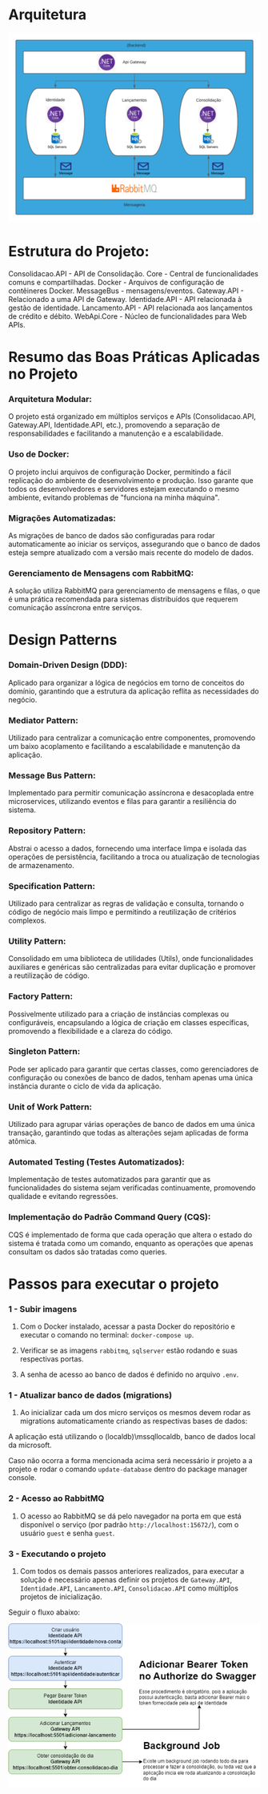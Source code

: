 
# Arquitetura

![Arquitetura](Gateway.API/Resources/Imagens/DiagramaArquitetura.png)

# Estrutura do Projeto:
Consolidacao.API - API de Consolidação.
Core - Central de funcionalidades comuns e compartilhadas.
Docker - Arquivos de configuração de contêineres Docker.
MessageBus - mensagens/eventos.
Gateway.API - Relacionado a uma API de Gateway.
Identidade.API - API relacionada à gestão de identidade.
Lancamento.API -  API relacionada aos lançamentos de crédito e débito.
WebApi.Core - Núcleo de funcionalidades para Web APIs.

# Resumo das Boas Práticas Aplicadas no Projeto

### Arquitetura Modular: 
O projeto está organizado em múltiplos serviços e APIs (Consolidacao.API, Gateway.API, Identidade.API, etc.), promovendo a separação de responsabilidades e facilitando a manutenção e a escalabilidade.
### Uso de Docker:
O projeto inclui arquivos de configuração Docker, permitindo a fácil replicação do ambiente de desenvolvimento e produção. Isso garante que todos os desenvolvedores e servidores estejam executando o mesmo ambiente, evitando problemas de "funciona na minha máquina".
### Migrações Automatizadas:
As migrações de banco de dados são configuradas para rodar automaticamente ao iniciar os serviços, assegurando que o banco de dados esteja sempre atualizado com a versão mais recente do modelo de dados.
### Gerenciamento de Mensagens com RabbitMQ:
A solução utiliza RabbitMQ para gerenciamento de mensagens e filas, o que é uma prática recomendada para sistemas distribuídos que requerem comunicação assíncrona entre serviços.

# Design Patterns
### Domain-Driven Design (DDD): 
Aplicado para organizar a lógica de negócios em torno de conceitos do domínio, garantindo que a estrutura da aplicação reflita as necessidades do negócio.
### Mediator Pattern: 
Utilizado para centralizar a comunicação entre componentes, promovendo um baixo acoplamento e facilitando a escalabilidade e manutenção da aplicação.
### Message Bus Pattern: 
Implementado para permitir comunicação assíncrona e desacoplada entre microservices, utilizando eventos e filas para garantir a resiliência do sistema.
### Repository Pattern: 
Abstrai o acesso a dados, fornecendo uma interface limpa e isolada das operações de persistência, facilitando a troca ou atualização de tecnologias de armazenamento.
### Specification Pattern: 
Utilizado para centralizar as regras de validação e consulta, tornando o código de negócio mais limpo e permitindo a reutilização de critérios complexos.
### Utility Pattern: 
Consolidado em uma biblioteca de utilidades (Utils), onde funcionalidades auxiliares e genéricas são centralizadas para evitar duplicação e promover a reutilização de código.
### Factory Pattern:
Possivelmente utilizado para a criação de instâncias complexas ou configuráveis, encapsulando a lógica de criação em classes específicas, promovendo a flexibilidade e a clareza do código.
### Singleton Pattern:
Pode ser aplicado para garantir que certas classes, como gerenciadores de configuração ou conexões de banco de dados, tenham apenas uma única instância durante o ciclo de vida da aplicação.
### Unit of Work Pattern: 
Utilizado para agrupar várias operações de banco de dados em uma única transação, garantindo que todas as alterações sejam aplicadas de forma atômica.
### Automated Testing (Testes Automatizados):
Implementação de testes automatizados para garantir que as funcionalidades do sistema sejam verificadas continuamente, promovendo qualidade e evitando regressões.
### Implementação do Padrão Command Query (CQS): 
CQS é implementado de forma que cada operação que altera o estado do sistema é tratada como um comando, enquanto as operações que apenas consultam os dados são tratadas como queries.

# Passos para executar o projeto
### 1 - Subir imagens
1. Com o Docker instalado, acessar a pasta Docker do repositório e executar o comando no terminal: <code>docker-compose up</code>.
    
2. Verificar se as imagens <code>rabbitmq</code>, <code>sqlserver</code> estão rodando e suas respectivas portas.

3. A senha de acesso ao banco de dados é definido no arquivo <code>.env</code>.


### 1 - Atualizar banco de dados (migrations)

1. Ao inicializar cada um dos micro serviços os mesmos devem rodar as migrations automaticamente criando as respectivas bases de dados:

A aplicação está utilizando o (localdb)\\mssqllocaldb, banco de dados local da microsoft.

Caso não ocorra a forma mencionada acima será necessário ir projeto a a projeto e rodar o comando <code>update-database</code> dentro do package manager console.

### 2 - Acesso ao RabbitMQ

1. O acesso ao RabbitMQ se dá pelo navegador na porta em que está disponível o serviço (por padrão <code>http://localhost:15672/</code>), com o usuário <code>guest</code> e senha <code>guest</code>.

### 3 - Executando o projeto
1. Com todos os demais passos anteriores realizados, para executar a solução é necessário apenas definir os projetos de 
<code>Gateway.API</code>, <code>Identidade.API</code>, <code>Lancamento.API</code>, <code>Consolidacao.API</code> como múltiplos projetos de inicialização.

Seguir o fluxo abaixo:

![Arquitetura](Gateway.API/Resources/Imagens/Fluxo.png)

